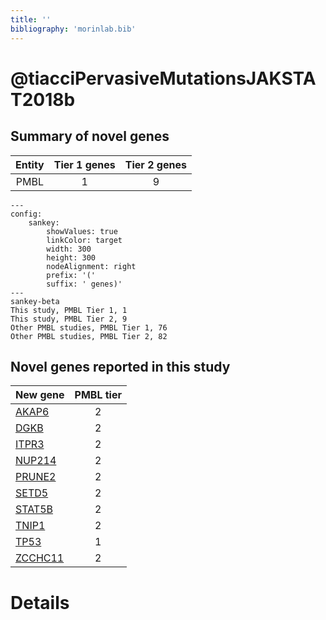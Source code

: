 ```yaml
---
title: ''
bibliography: 'morinlab.bib'
---
```


# @tiacciPervasiveMutationsJAKSTAT2018b
## Summary of novel genes

|Entity| Tier 1 genes| Tier 2 genes|
|:-:|:-:|:-:|
|PMBL|1|9|
```mermaid
---
config:
    sankey:
        showValues: true
        linkColor: target
        width: 300
        height: 300
        nodeAlignment: right
        prefix: '('
        suffix: ' genes)'
---
sankey-beta
This study, PMBL Tier 1, 1
This study, PMBL Tier 2, 9
Other PMBL studies, PMBL Tier 1, 76
Other PMBL studies, PMBL Tier 2, 82
```


## Novel genes reported in this study

|New gene|PMBL tier|
|:-|:-:|
|[AKAP6](AKAP6)|2 |
|[DGKB](DGKB)|2 |
|[ITPR3](ITPR3)|2 |
|[NUP214](NUP214)|2 |
|[PRUNE2](PRUNE2)|2 |
|[SETD5](SETD5)|2 |
|[STAT5B](STAT5B)|2 |
|[TNIP1](TNIP1)|2 |
|[TP53](TP53)|1 |
|[ZCCHC11](ZCCHC11)|2 |

# Details

